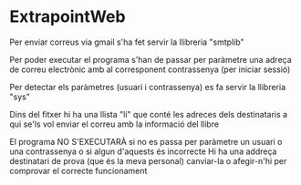 # ExtrapointWeb
Per enviar correus via gmail s'ha fet servir la llibreria "smtplib" 

Per poder executar el programa s'han de passar per paràmetre una adreça de correu electrònic amb al corresponent contrassenya (per iniciar sessió)

Per detectar els paràmetres (usuari i contrassenya) es fa servir la llibreria "sys"

Dins del fitxer hi ha una llista "li" que conté les adreces dels destinataris a qui se'ls vol enviar el correu amb la informació del llibre

El programa NO S'EXECUTARÀ si no es passa per paràmetre un usuari o una contrassenya o si algun d'aquests és incorrecte
Hi ha una addreça destinatari de prova (que és la meva personal) canviar-la o afegir-n'hi per comprovar el correcte funcionament
